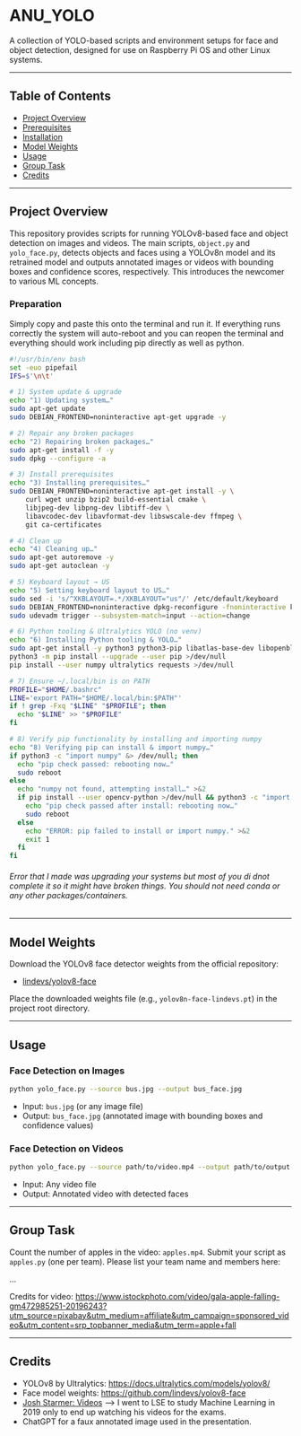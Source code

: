 # ANU_YOLO

A collection of YOLO-based scripts and environment setups for face and object detection, designed for use on Raspberry Pi OS and other Linux systems.

---

## Table of Contents
- [Project Overview](#project-overview)
- [Prerequisites](#prerequisites)
- [Installation](#installation)
- [Model Weights](#model-weights)
- [Usage](#usage)
- [Group Task](#group-task)
- [Credits](#credits)

---

## Project Overview
This repository provides scripts for running YOLOv8-based face and object detection on images and videos. The main scripts, `object.py` and `yolo_face.py`, detects objects and faces using a YOLOv8n model and its retrained model and outputs annotated images or videos with bounding boxes and confidence scores, respectively. This introduces the newcomer to various ML concepts.

### Preparation

Simply copy and paste this onto the terminal and run it. If everything runs correctly the system will auto-reboot and you can reopen the terminal and everything should work including pip directly as well as python.

```bash
#!/usr/bin/env bash
set -euo pipefail
IFS=$'\n\t'

# 1) System update & upgrade
echo "1) Updating system…"
sudo apt-get update
sudo DEBIAN_FRONTEND=noninteractive apt-get upgrade -y

# 2) Repair any broken packages
echo "2) Repairing broken packages…"
sudo apt-get install -f -y
sudo dpkg --configure -a

# 3) Install prerequisites
echo "3) Installing prerequisites…"
sudo DEBIAN_FRONTEND=noninteractive apt-get install -y \
    curl wget unzip bzip2 build-essential cmake \
    libjpeg-dev libpng-dev libtiff-dev \
    libavcodec-dev libavformat-dev libswscale-dev ffmpeg \
    git ca-certificates

# 4) Clean up
echo "4) Cleaning up…"
sudo apt-get autoremove -y
sudo apt-get autoclean -y

# 5) Keyboard layout → US
echo "5) Setting keyboard layout to US…"
sudo sed -i 's/^XKBLAYOUT=.*/XKBLAYOUT="us"/' /etc/default/keyboard
sudo DEBIAN_FRONTEND=noninteractive dpkg-reconfigure -fnoninteractive keyboard-configuration
sudo udevadm trigger --subsystem-match=input --action=change

# 6) Python tooling & Ultralytics YOLO (no venv)
echo "6) Installing Python tooling & YOLO…"
sudo apt-get install -y python3 python3-pip libatlas-base-dev libopenblas-dev
python3 -m pip install --upgrade --user pip >/dev/null
pip install --user numpy ultralytics requests >/dev/null

# 7) Ensure ~/.local/bin is on PATH
PROFILE="$HOME/.bashrc"
LINE='export PATH="$HOME/.local/bin:$PATH"'
if ! grep -Fxq "$LINE" "$PROFILE"; then
  echo "$LINE" >> "$PROFILE"
fi

# 8) Verify pip functionality by installing and importing numpy
echo "8) Verifying pip can install & import numpy…"
if python3 -c "import numpy" &> /dev/null; then
  echo "pip check passed: rebooting now…"
  sudo reboot
else
  echo "numpy not found, attempting install…" >&2
  if pip install --user opencv-python >/dev/null && python3 -c "import opencv-python" &> /dev/null; then
    echo "pip check passed after install: rebooting now…"
    sudo reboot
  else
    echo "ERROR: pip failed to install or import numpy." >&2
    exit 1
  fi
fi

```

###### Error that I made was upgrading your systems but most of you di dnot complete it so it might have broken things. You should not need conda or any other packages/containers.

---

## Model Weights

Download the YOLOv8 face detector weights from the official repository:
- [lindevs/yolov8-face](https://github.com/lindevs/yolov8-face)

Place the downloaded weights file (e.g., `yolov8n-face-lindevs.pt`) in the project root directory.

---

## Usage

### Face Detection on Images

```bash
python yolo_face.py --source bus.jpg --output bus_face.jpg
```
- Input: `bus.jpg` (or any image file)
- Output: `bus_face.jpg` (annotated image with bounding boxes and confidence values)

### Face Detection on Videos

```bash
python yolo_face.py --source path/to/video.mp4 --output path/to/output.mp4
```
- Input: Any video file
- Output: Annotated video with detected faces

---

## Group Task

Count the number of apples in the video: `apples.mp4`. Submit your script as `apples.py` (one per team). Please list your team name and members here:

...

Credits for video: https://www.istockphoto.com/video/gala-apple-falling-gm472985251-20196243?utm_source=pixabay&utm_medium=affiliate&utm_campaign=sponsored_video&utm_content=srp_topbanner_media&utm_term=apple+fall

---

## Credits

- YOLOv8 by Ultralytics: https://docs.ultralytics.com/models/yolov8/
- Face model weights: https://github.com/lindevs/yolov8-face
- [Josh Starmer: Videos](https://www.youtube.com/channel/UCtYLUTtgS3k1Fg4y5tAhLbw) --> I went to LSE to study Machine Learning in 2019 only to end up watching his videos for the exams.
- ChatGPT for a faux annotated image used in the presentation.
